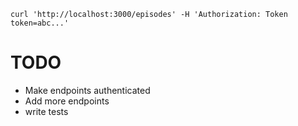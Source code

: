 ```
curl 'http://localhost:3000/episodes' -H 'Authorization: Token token=abc...'

```

# TODO

+ Make endpoints authenticated
+ Add more endpoints
+ write tests

